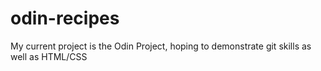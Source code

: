 # odin-recipes
My current project is the Odin Project, hoping to demonstrate git skills as well as HTML/CSS
